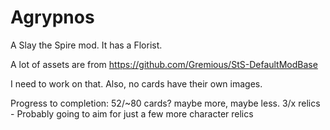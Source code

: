 # Agrypnos
A Slay the Spire mod. It has a Florist.




A lot of assets are from https://github.com/Gremious/StS-DefaultModBase

I need to work on that.
Also, no cards have their own images.


Progress to completion:
52/~80 cards? maybe more, maybe less.
3/x relics - Probably going to aim for just a few more character relics
